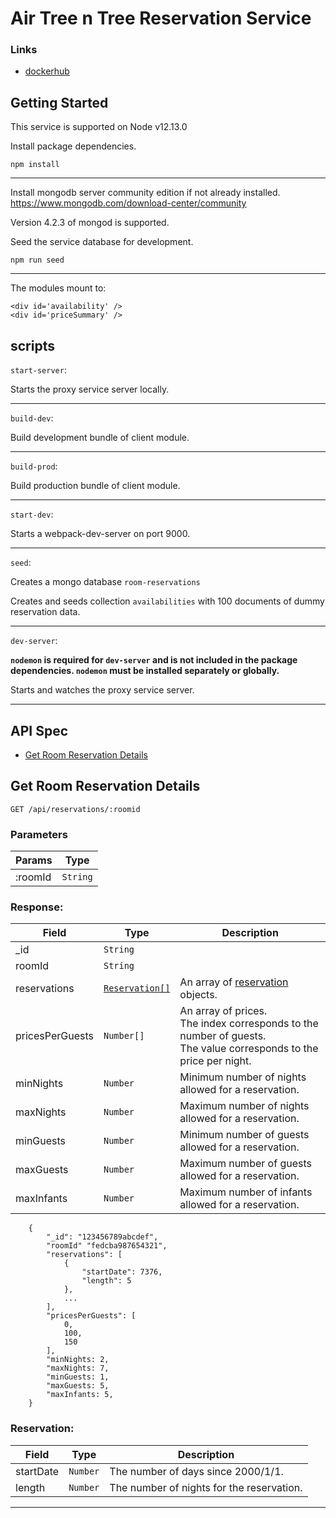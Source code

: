 # Air Tree n Tree Reservation Service

### Links

* [dockerhub](https://hub.docker.com/r/airtreentree/reservations-service)

## Getting Started

This service is supported on Node v12.13.0

Install package dependencies.

`npm install`

---

Install mongodb server community edition if not already installed.
https://www.mongodb.com/download-center/community

Version 4.2.3 of mongod is supported.

Seed the service database for development.

`npm run seed`

---

The modules mount to:

```
<div id='availability' />
<div id='priceSummary' />
```

## scripts

`start-server`:

Starts the proxy service server locally.

---

`build-dev`:

Build development bundle of client module.

---

`build-prod`:

Build production bundle of client module.

---

`start-dev`:

Starts a webpack-dev-server on port 9000.

---

`seed`:

Creates a mongo database `room-reservations`


Creates and seeds collection `availabilities`
with 100 documents of dummy reservation data.

---


`dev-server`:

__`nodemon` is required for `dev-server` and is not included in the package dependencies. `nodemon` must be installed separately or globally.__ 

Starts and watches the proxy service server.

---

## API Spec

- [Get Room Reservation Details](#Get-Room-Reservation-Details)


## Get Room Reservation Details

`GET /api/reservations/:roomid`

### Parameters

| Params | Type |
| --- | --- |
| :roomId | `String` |

### Response:

| Field | Type | Description |
| ----- | ---- | ---------- |
| _id | `String` | 
| roomId | `String` | 
| reservations | [`Reservation[]`](#Reservation) | An array of [reservation](#Reservation) objects. |
| pricesPerGuests | `Number[]` | An array of prices. <br> The index corresponds to the number of guests. <br>The value corresponds to the price per night. |
| minNights | `Number` | Minimum number of nights allowed for a reservation.
| maxNights | `Number` | Maximum number of nights allowed for a reservation.
| minGuests | `Number` | Minimum number of guests allowed for a reservation.
| maxGuests | `Number` | Maximum number of guests allowed for a reservation.
| maxInfants | `Number` | Maximum  number of infants allowed for a reservation.


```
    {
        "_id": "123456789abcdef",
        "roomId" "fedcba987654321",
        "reservations": [
            {
                "startDate": 7376,
                "length": 5
            },
            ...
        ],
        "pricesPerGuests": [
            0,
            100,
            150
        ],
        "minNights: 2,
        "maxNights: 7,
        "minGuests: 1,
        "maxGuests: 5,
        "maxInfants: 5,
    }
```

### Reservation:

| Field | Type | Description
| ----- | ---- | ---
| startDate | `Number` | The number of days since 2000/1/1.
| length | `Number` | The number of nights for the reservation.

---
